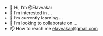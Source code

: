 - 👋 Hi, I’m @Elavvakar
- 👀 I’m interested in ...
- 🌱 I’m currently learning ...
- 💞️ I’m looking to collaborate on ...
- 📫 How to reach me elavvakar@gmail.com

<!---
Elavvakar/Elavvakar is a ✨ special ✨ repository because its `README.md` (this file) appears on your GitHub profile.
You can click the Preview link to take a look at your changes.
--->
